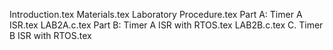 Introduction.tex
Materials.tex
Laboratory Procedure.tex
Part A: Timer A ISR.tex
LAB2A.c.tex
Part B: Timer A ISR with RTOS.tex
LAB2B.c.tex
C. Timer B ISR with RTOS.tex
